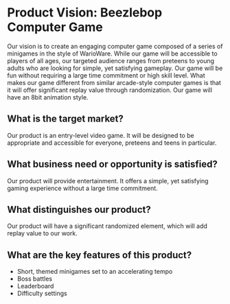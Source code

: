 # Product Vision: Beezlebop Computer Game
Our vision is to create an engaging computer game composed of a series of minigames in the style of WarioWare. While our game will be accessible to players of all ages, our targeted audience ranges from preteens to young adults who are looking for simple, yet satisfying gameplay. Our game will be fun without requiring a large time commitment or high skill level. What makes our game different from similar arcade-style computer games is that it will offer significant replay value through randomization. Our game will have an 8bit animation style.

## What is the target market?

Our product is an entry-level video game. It will be designed to be appropriate and accessible for everyone, preteens and teens in particular. 

## What business need or opportunity is satisfied?

Our product will provide entertainment. It offers a simple, yet satisfying gaming experience without a large time commitment.

## What distinguishes our product?

Our product will have a significant randomized element, which will add replay value to our work.


## What are the key features of this product?
* Short, themed minigames set to an accelerating tempo
* Boss battles
* Leaderboard
* Difficulty settings
